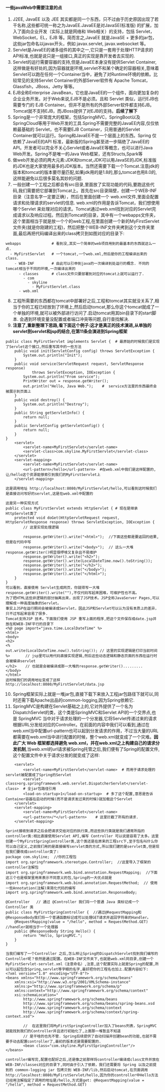 #### 一些javaWeb中需要注意的点
1. J2EE, JavaEE 以及 JEE 其实都是同一个东西，只不过由于历史原因出现了若干名称,这些都可统一称之为JavaEE.JavaEE是对JavaSE(标准版) 的扩展，加入了面向企业开发（实际上就是网络和 Web相关）的支持，包括 Servlet，WebSocket，EL，EJB 等。简而言之,JavaEE 就是JavaSE + 更多的jar包，这些jar包命名以javax开头，例如 javax.servlet, javax.websocket 等。
2. Servlet是JavaEE的诸多组件的其中之一,它只是一套用于处理HTTP请求的API标准,也就是说只是一组接口,真正的实现是靠开发者去实现的.
3. Servlet的运行需要容器的支持,但是JavaEE本身没有提供Servlet Container,这样做是有好处的,因为容器就是环境,servlet不和某个确定的容器相关,意味着Servlet可以跑在任何一个Container当中，避免了对Runtime环境的依赖。比较常见的支持Servlet Container的外部Server软件有 Apache Tomcat，Glassfish，JBoss，Jetty 等等。
4. EJB全称Enterprise JavaBean，它也是JavaEE的一个组件，面向更加复杂的企业业务开发。对于Web来说,EJB不是必须。且和 Servlet 类似，运行EJB也需要专门的 EJB Container。但并不是所有的外部Server软件都支持EJB。Tomcat就不支持EJB，而JBoss提供了对EJB的支持。**后续了解下**
5. Spring是一个非常庞大的框架，包括SpringMVC，SpringBoot以及SpringCloud等用于Web开发的工具.Spring不需要完整的JavaEE内容,仅仅依赖最基础的 Servlet，也不需要EJB Container，只用普通的Servlet Container就可以运行。Spring和JavaEE不是一个层面上的东西。Spring 仅依赖了JavaEE的API 标准，最新版的Spring甚至进一步隔绝了JavaEE的API。开发者可以完全不关心Servlet或者JavaEE等概念，也可以进行Java Web开发。Spring不是唯一的Java Web框架，还有Structs,Spark等
6. 做web开发必须的两大元素:JDK和tomcat,JDK可以用JavaSE的JDK,标准版的JDK也是大家使用最多的JDK版本。当然还需要下载一个Tomcat.注意jdk的版本和tomcat的版本要尽量匹配,如果jdk用的是1.8的,那么tomcat也用8.0的,这样能避免以后很多莫名其妙的问题.
7. 一般创建一个工程之后都会有src目录,里面放了实现功能的代码,要跑这些代码,我们需要把它部署到Tomcat上。首先在src目录隔壁，创建一个WEB-INF目录（注意名字一定要正确），然后在里面创建一个 web.xml文件,里面会配置请求和处理请求的servlet的信息. web.xml的作用是告诉Tomcat，我们想使用哪个Servlet 来处理对应的请求。Tomcat通过web.xml找到对应的Servlet完成请求以及响应过程。然后到Tomcat的目录，其中有一个webapps文件夹，这个里面相当于就是放一个个的web工程,在里面创建一个新的MyFirstServlet文件夹(就是你刚建的工程)，然后把整个WEB-INF文件夹拷到这个文件夹里面,最后再把代码编译出来的class拷贝到如图对应的目录下:
```
webapps              # 看到没,其实一个简单的web项目用到的最基本的东西就这么一点.
  - MyFirstServlet   # 一个tomcat,一个web.xml,然后是你的工程编译出来的class.
    - WEB-INF        # 由此可以引申到java的一次编译到处运行的概念. 不同的tomcat相当于不同的环境,一次编译出来的
      - classes      # class文件只要部署到对应的tomcat上就可以运行了.
        - com
          - skyline
            - MyFirstServlet.class
      - web.xml
```
8. 工程所需要的东西都在tomcat中部署好之后,工程和tomcat其实就没关系了,相当于你的工程已经放到了环境上,然后启动tomcat,那么你这个tomcat就成了一个单独的环境,就可以被外部进行访问了.启动tomcat用其bin目录下的start脚本. 会遇到环境变量没配置或者端口冲突等问题,自行查找解决.
9. **注意了,重新整理下思路,看下面这个例子:这才是真正的技术演进,从单独的servlet到servlet和jsp的结合,在第11条会演进到Spring框架**
```
public class MyFirstServlet implements Servlet {  # 最原始的时候我们是实现了Servlet这个接口,然后重写其中的一些方法
    public void init(ServletConfig config) throws ServletException {
        System.out.println("Init");
    }
    public void service(ServletRequest request, ServletResponse response)
            throws ServletException, IOException {
        System.out.println("From service");
        PrintWriter out = response.getWriter();
        out.println("Hello, Java Web.");    #  service方法里的东西最终会被展示到页面上
    }
    public void destroy() {
        System.out.println("Destroy");
    }
    public String getServletInfo() {
        return null;
    }
    public ServletConfig getServletConfig() {
        return null;
    }
}
    <servlet>
        <servlet-name>MyFirstServlet</servlet-name>
        <servlet-class>com.skyline.MyFirstServlet</servlet-class>
    </servlet>
    <servlet-mapping>
        <servlet-name>MyFirstServlet</servlet-name>
        <url-pattern>/hello</url-pattern>  #在web.xml中我们是这样配置的,让/hello这个资源能够索引到我们的MyFirstServlet上
    </servlet-mapping>
    
这是调用地址 http://localhost:8080/MyFirstServlet/hello,可以看到这时候我们是直接访问写好的servlet,这是在web.xml中配置的

这是另一种实现方式
public class MyFirstServlet extends HttpServlet { # 现在是继承HttpServlet类了
    protected void doGet(HttpServletRequest request, HttpServletResponse response) throws ServletException, IOException {
        // 这里实现处理逻辑
        
        response.getWriter().write("<html>");  //下面这些都是要返回的结果,但是在代码中写
        response.getWriter().write("<body>");  // 这么一大堆response.getWriter()明显很啰嗦又复杂且不易维护
        response.getWriter().write("<h2>");
        response.getWriter().write(LocalDateTime.now().toString());
        response.getWriter().write("</h2>");
        response.getWriter().write("</body>");
        response.getWriter().write("</html>");
    }
}
可以看到，直接使用 Servlet生成网页，你就得写一大堆response.getWriter().write(""),不仅代码写起来困难，可维护性也不高。
为了把HTML这些非逻辑的部分抽离出来，出现了JSP技术。JSP全称JavaServer Pages,可以理解成一种高度抽象的Servlet。
事实上JSP在运行期间会被编译成Servlet，因此JSP和Servlet可以认为没有本质上的差异，只不过写起来容易了很多.
Tomcat支持JSP 技术。下面我们使用 JSP 重写上面的程序,把这个文件保存成date.jsp并放在和WEB-INF平行的目录下
<%@ page import="java.time.LocalDateTime" %>
<html>
<body>
<h2>
<%
out.write(LocalDateTime.now().toString()); // 这里的实现逻辑是打印当前时间
%>       // jsp里可以用代码直接实现逻辑,然后这些动态逻辑和静态页面的东西在运行时会被编译servlet
</h2>    // 也就是会被编译成那一大堆的response.getWriter().........
</body>
</html>
这时候我们的调用地址变成了这样 http://localhost:8080/MyFirstServlet/data.jsp
```
10. Spring框架实际上就是一堆jar包,直接下载下来放入工程jar包路径下就可以,同时还需下载Apache出品的common-logging,因为Spring依赖它.
11.  SpringMVC是构建在Servlet基础之上的,它对外提供了一个名为DispatchServlet的类，这个类是SpringMVC和Servlet API的一个交界点,也是 SpringMVC 当中对于请求处理的一个分发器,它将Servlet传递过来的请求根据URL分发给对应的Controller。在前面的内容中我们可以看到,通过在web.xml当中配置url-pattern也可以起到分发请求的作用，不过当大量的URL都需要在web.xml当中进行配置的时候，整个web.xml就变成了一个灾难。**因此广大 Web 框架都选择避免 web.xml，并在web.xml之上构建自己的请求分发机制**,当web.xml的url请求被Spring托管之后,我们便有了Spring的配置文件,这个配置文件中关于请求分发的就变成了这样:
```
    <servlet>
        <servlet-name>MyFirstServlet</servlet-name>  # 而用于请求处理的servlet被配置成了Spring的Servlet
        <servlet-class>org.springframework.web.servlet.DispatcherServlet</servlet-class>  # 全jar包路径引用
        <load-on-startup>1</load-on-startup>  # 多了这个配置,意思是告诉Container容器在启动的时候(而不是请求发过来的时候)就加载这个Servlet
    </servlet>
    <servlet-mapping>
        <servlet-name>MyFirstServlet</servlet-name>
        <url-pattern>/*</url-pattern>    # 这里拦截了所有的请求.
    </servlet-mapping>
    
Sprint接收到请求之后会把请求交给对应的执行类,而这些执行类就是我们通常所指的controller类:相比直接使用Servlet API,编写 Controller 可以说是容易了太多。这里创建一个MyFirstSpringController类,这个类还是在原来的工程src下,至于包名叫什么你可以自己定义,之前我们用的是直接编写servlet类的方式,所以我们建的是servlet类,但是现在我们要改成controllor类了:
package com.skyline;  //你的工程包
import org.springframework.stereotype.Controller;  //这里导入了框架的controller注解包
import org.springframework.web.bind.annotation.RequestMapping;  //下面这三个也是框架里用来表示不同意义的包,Spring的一大优点就是
import org.springframework.web.bind.annotation.RequestMethod;  // 使用一些Annotation(注解)来简化代码的编写 
import org.springframework.web.bind.annotation.ResponseBody;

@Controller   // 通过 @Controller 我们将一个普通 Java 类标记成一个 Controller 类
public class MyFirstSpringController {  //通过@RequestMapping和@ResponseBody我们将一个普通函数标记成可以处理GET请求并返回字符串的Handler。
    @RequestMapping(value = "/hello", method = RequestMethod.GET)  //handler就相当于一个处理器
    public @ResponseBody String Hello() {
        return "Hello, SpringMVC.";
    }
}

当我们编写了一个Controller 之后,怎么样让Spring的DispatchServlet找到我们编写的Controller呢？依然是通过配置。在WEB-INF文件夹下,也就是web.xml同目录,创建一个MyFirstServlet-servlet.xml（注意命名）,注意,这个配置实际上就是Spring的配置,所以可以起包含Spring,servlet等字眼的名字,最好把你的工程名也加上.配置内容如下:
<?xml version="1.0" encoding="UTF-8"?>
<beans xmlns="http://www.springframework.org/schema/beans"
    xmlns:xsi="http://www.w3.org/2001/XMLSchema-instance"
    xmlns:p="http://www.springframework.org/schema/p"
    xmlns:context="http://www.springframework.org/schema/context"
    xsi:schemaLocation="
        http://www.springframework.org/schema/beans
        http://www.springframework.org/schema/beans/spring-beans.xsd
        http://www.springframework.org/schema/context
        http://www.springframework.org/schema/context/spring-context.xsd">

        //  在这里我们将MyFirstSpringController加入了beans列表，SpringMVC就能找到我们的Controller并且进行初始化了,上面那一堆暂且不知道
        // 是干啥的也先不管. Spring后续提供了自动扫描并创建bean的功能,也就不需要手动去配置controller了,最初的版本还是需要配置的.
        <bean class="com.skyline.MyFirstSpringController"/> 
</beans>

controller编写完,配置也配好之后,还是像之前那样将controller编译成class文件并放在WEB-INF/classes对应的目录下,同时由于引入了依赖，我们还需要将 Spring 以及之前提到的 common-logging jar 包拷贝到 WEB-INF/lib,然后启动tomcat,在页面调用 http://localhost:8080/MyFirstServlet/hello,因为你的controller中Hello方法已经用注解指定了调用的地址是/hello,方式是get: @RequestMapping(value = "/hello", method = RequestMethod.GET)
```

